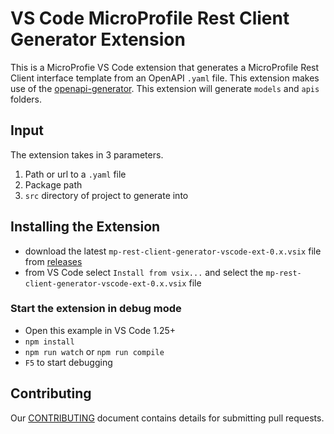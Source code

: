 # VS Code MicroProfile Rest Client Generator Extension
This is a MicroProfie VS Code extension that generates a MicroProfile Rest Client interface template from an OpenAPI `.yaml` file.  This extension makes use of the [openapi-generator](https://github.com/OpenAPITools/openapi-generator).  This extension will generate `models` and `apis` folders.

## Input
The extension takes in 3 parameters. 
1. Path or url to a `.yaml` file
2. Package path 
3. `src` directory of project to generate into

## Installing the Extension
- download the latest `mp-rest-client-generator-vscode-ext-0.x.vsix` file from [releases](https://github.com/MicroShed/mp-rest-client-generator-vscode-ext/releases)
- from VS Code select `Install from vsix...` and select the `mp-rest-client-generator-vscode-ext-0.x.vsix` file

### Start the extension in debug mode
- Open this example in VS Code 1.25+
- `npm install`
- `npm run watch` or `npm run compile`
- `F5` to start debugging

## Contributing
Our [CONTRIBUTING](CONTRIBUTING.md) document contains details for submitting pull requests.